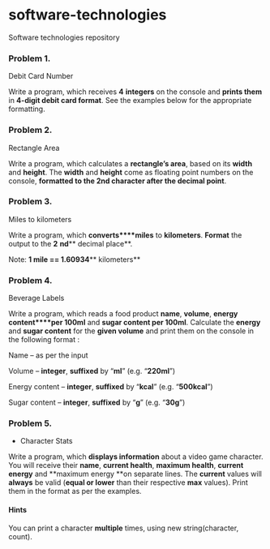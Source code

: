 ﻿# software-technologies
Software technologies repository


### Problem 1.               
Debit Card Number

Write a program, which receives **4** **integers**
on the console and **prints them** in **4-digit debit card format**. See the
examples below for the appropriate formatting.


### Problem 2.               
Rectangle Area

Write a program, which calculates a **rectangle’s area**, based on its **width** and **height**. The **width** and **height** come as floating point numbers
on the console, **formatted to the 2nd character after the decimal point**.


### Problem 3.
Miles to kilometers

Write a program, which **converts****miles** to **kilometers**. 
**Format** the output to the **2** **nd**** decimal 
place**.

Note: **1 mile == 1.60934**** kilometers**


### Problem 4.               
Beverage Labels

Write a program, which reads a food product
**name**, **volume**, **energy content****per 100ml** and **sugar content per 100ml**. Calculate the **energy** and **sugar content**
for the **given volume** and print them
on the console in the following format :
        
Name –  as per the input
        
Volume – **integer**, **suffixed** by “**ml**” (e.g. “**220ml**”)
        
Energy content – **integer**, **suffixed** by “**kcal**” (e.g.
“**500kcal**”)
       
Sugar content – **integer**, **suffixed** by “**g**” (e.g. “**30g**”)


### Problem 5.               
* Character Stats

Write a program, which **displays information** about a video game character. You will receive
their **name**, **current health**, **maximum
health**, **current energy** and **maximum energy **on separate lines. The **current** values will **always** be valid (**equal or lower** than their respective **max** values). Print them in the format as per the examples.

#### Hints
      
You can print a character **multiple** times, using new string(character, count).
